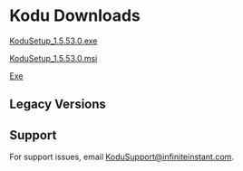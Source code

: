 # Kodu Downloads

[KoduSetup_1.5.53.0.exe](https://kodugamelab.file.core.windows.net/files/Builds/KoduSetup_1.5.53.0.exe)

[KoduSetup_1.5.53.0.msi](https://kodugamelab.file.core.windows.net/files/Builds/KoduSetup_1.5.53.0.msi)

<div>
  <a href="https://kodugamelab.file.core.windows.net/files/Builds/KoduSetup_1.5.53.0.exe" download>Exe</a>
</div>

## Legacy Versions

## Support
For support issues, email <KoduSupport@infiniteinstant.com>.
